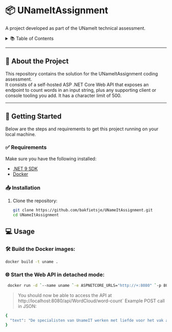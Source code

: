 # 📦 UNameItAssignment

A project developed as part of the UNameIt technical assessment.

<details>
  <summary>📚 Table of Contents</summary>

- [About the Project](#about-the-project)  
- [Getting Started](#getting-started)  
  - [Requirements](#requirements)  
  - [Installation](#installation)  
- [Usage](#usage)  

</details>

---

## 📝 About the Project

This repository contains the solution for the UNameItAssignment coding assessment.  
It consists of a self-hosted ASP .NET Core Web API that exposes an endpoint to count words in an input string, plus any supporting client or console tooling you add. It has a character limit of 500.

---

## 🚀 Getting Started

Below are the steps and requirements to get this project running on your local machine.

### ✅ Requirements

Make sure you have the following installed:

- [.NET 9 SDK](https://dotnet.microsoft.com/en-us/download)  
- [Docker](https://www.docker.com/)

### 📥 Installation

1. Clone the repository:

   ```bash
   git clone https://github.com/bakfietsje/UNameItAssignment.git
   cd UNameItAssignment
## 💻 Usage

### 🛠 Build the Docker images:

```bash
docker build -t uname .
```

### 🌐 Start the Web API in detached mode:

```bash
 docker run -d `--name uname `-e ASPNETCORE_URLS="http://+:8080" `-p 8080:8080 ` uname 
```  
> You should now be able to access the API at http://localhost:8080/api/WordCloud/word-count`
> Example POST call in JSON:
```bash
{
  "text": "De specialisten van UnameIT werken met liefde voor het vak aan innovatieve producten en kennen de branche. We willen de allerbeste tools maken waar onze automotive klanten écht mee geholpen zijn. "
}
``` 


